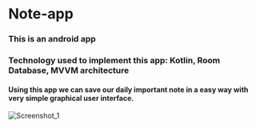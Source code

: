 # Note-app
### This is an android app
### Technology used to implement this app: Kotlin, Room Database, MVVM architecture
#### Using this app we can save our daily important note in a easy way with very simple graphical user interface.


![Screenshot_1](https://user-images.githubusercontent.com/105268491/209843672-a556a5ec-7602-4190-8984-5c9c0fc87d26.png)
